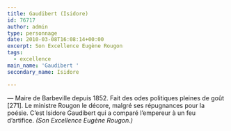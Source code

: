 ```yaml
---
title: Gaudibert (Isidore)
id: 76717
author: admin
type: personnage
date: 2010-03-08T16:08:14+00:00
excerpt: Son Excellence Eugène Rougon
tags:
  - excellence
main_name: 'Gaudibert '
secondary_name: Isidore

---
```

— Maire de Barbeville depuis 1852. Fait des odes politiques pleines de goût [271]. Le ministre Rougon le décore, malgré ses répugnances pour la poésie. C&rsquo;est Isidore Gaudibert qui a comparé l&rsquo;empereur à un feu d&rsquo;artifice. _(Son Excellence Eugène Rougon.)_